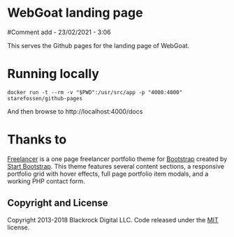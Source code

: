 # WebGoat landing page
#Comment add - 23/02/2021 - 3:06

This serves the Github pages for the landing page of WebGoat.

# Running locally

```
docker run -t --rm -v "$PWD":/usr/src/app -p "4000:4000" starefossen/github-pages
```

And then browse to http://localhost:4000/docs

# Thanks to

[Freelancer](http://startbootstrap.com/template-overviews/freelancer/) is a one page freelancer portfolio theme for [Bootstrap](http://getbootstrap.com/) created by [Start Bootstrap](http://startbootstrap.com/). This theme features several content sections, a responsive portfolio grid with hover effects, full page portfolio item modals, and a working PHP contact form.

## Copyright and License

Copyright 2013-2018 Blackrock Digital LLC. Code released under the [MIT](https://github.com/BlackrockDigital/startbootstrap-freelancer/blob/gh-pages/LICENSE) license.

